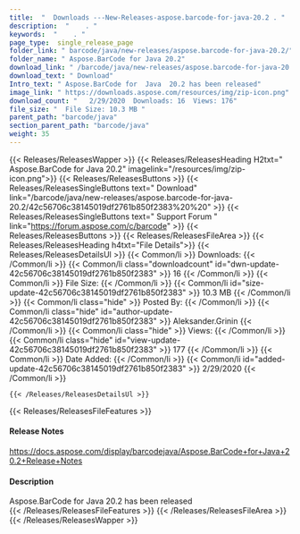 ```yaml
---
title:  "  Downloads ---New-Releases-aspose.barcode-for-java-20.2 . " 
description:  "    . " 
keywords:  "    . " 
page_type:  single_release_page
folder_link: " barcode/java/new-releases/aspose.barcode-for-java-20.2/"
folder_name: " Aspose.BarCode for Java 20.2"
download_link: " /barcode/java/new-releases/aspose.barcode-for-java-20.2/42c56706c38145019df2761b850f2383"
download_text: " Download"
Intro_text: " Aspose.BarCode for  Java  20.2 has been released"
image_link: " https://downloads.aspose.com/resources/img/zip-icon.png"
download_count: "   2/29/2020  Downloads: 16  Views: 176"
file_size: "  File Size: 10.3 MB "
parent_path: "barcode/java"
section_parent_path: "barcode/java"
weight: 35 
---
```


{{< Releases/ReleasesWapper >}}
  {{< Releases/ReleasesHeading H2txt=" Aspose.BarCode for Java 20.2" imagelink="/resources/img/zip-icon.png">}}
  {{< Releases/ReleasesButtons >}}
    {{< Releases/ReleasesSingleButtons text=" Download" link="/barcode/java/new-releases/aspose.barcode-for-java-20.2/42c56706c38145019df2761b850f2383%20%20" >}}
    {{< Releases/ReleasesSingleButtons text=" Support Forum " link="https://forum.aspose.com/c/barcode" >}}
  {{< Releases/ReleasesButtons >}}
  {{< Releases/ReleasesFileArea >}}
    {{< Releases/ReleasesHeading h4txt="File Details">}}
    {{< Releases/ReleasesDetailsUl >}}
            {{< Common/li  >}} Downloads: {{< /Common/li >}} 
      {{< Common/li class="downloadcount" id="dwn-update-42c56706c38145019df2761b850f2383" >}} 16 {{< /Common/li >}} 
      {{< Common/li  >}} File Size: {{< /Common/li >}} 
      {{< Common/li id="size-update-42c56706c38145019df2761b850f2383" >}} 10.3 MB {{< /Common/li >}} 
      {{< Common/li  class="hide" >}} Posted By: {{< /Common/li >}} 
      {{< Common/li class="hide" id="author-update-42c56706c38145019df2761b850f2383" >}} Aleksander.Grinin {{< /Common/li >}} 
      {{< Common/li class="hide"  >}} Views: {{< /Common/li >}} 
      {{< Common/li class="hide" id="view-update-42c56706c38145019df2761b850f2383" >}} 177 {{< /Common/li >}} 
      {{< Common/li  >}} Date Added: {{< /Common/li >}} 
      {{< Common/li id="added-update-42c56706c38145019df2761b850f2383" >}} 2/29/2020 {{< /Common/li >}} 

    {{< /Releases/ReleasesDetailsUl >}}

  {{< Releases/ReleasesFileFeatures >}}
      <h4>Release Notes</h4><div><a href="https://docs.aspose.com/display/barcodejava/Aspose.BarCode+for+Java+20.2+Release+Notes">https://docs.aspose.com/display/barcodejava/Aspose.BarCode+for+Java+20.2+Release+Notes</a></div><h4>Description</h4><div class="HTMLDescription">Aspose.BarCode for  Java  20.2 has been released</div>
  {{< /Releases/ReleasesFileFeatures >}}
 {{< /Releases/ReleasesFileArea >}}
{{< /Releases/ReleasesWapper >}}


